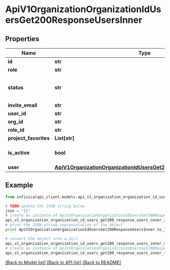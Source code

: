 # ApiV1OrganizationOrganizationIdUsersGet200ResponseUsersInner


## Properties
Name | Type | Description | Notes
------------ | ------------- | ------------- | -------------
**id** | **str** |  | 
**role** | **str** |  | 
**status** | **str** |  | [optional] [default to 'invited']
**invite_email** | **str** |  | [optional] 
**user_id** | **str** |  | [optional] 
**org_id** | **str** |  | 
**role_id** | **str** |  | [optional] 
**project_favorites** | **List[str]** |  | [optional] 
**is_active** | **bool** |  | [optional] [default to True]
**user** | [**ApiV1OrganizationOrganizationIdUsersGet200ResponseUsersInnerUser**](ApiV1OrganizationOrganizationIdUsersGet200ResponseUsersInnerUser.md) |  | 

## Example

```python
from infisicalapi_client.models.api_v1_organization_organization_id_users_get200_response_users_inner import ApiV1OrganizationOrganizationIdUsersGet200ResponseUsersInner

# TODO update the JSON string below
json = "{}"
# create an instance of ApiV1OrganizationOrganizationIdUsersGet200ResponseUsersInner from a JSON string
api_v1_organization_organization_id_users_get200_response_users_inner_instance = ApiV1OrganizationOrganizationIdUsersGet200ResponseUsersInner.from_json(json)
# print the JSON string representation of the object
print ApiV1OrganizationOrganizationIdUsersGet200ResponseUsersInner.to_json()

# convert the object into a dict
api_v1_organization_organization_id_users_get200_response_users_inner_dict = api_v1_organization_organization_id_users_get200_response_users_inner_instance.to_dict()
# create an instance of ApiV1OrganizationOrganizationIdUsersGet200ResponseUsersInner from a dict
api_v1_organization_organization_id_users_get200_response_users_inner_from_dict = ApiV1OrganizationOrganizationIdUsersGet200ResponseUsersInner.from_dict(api_v1_organization_organization_id_users_get200_response_users_inner_dict)
```
[[Back to Model list]](../README.md#documentation-for-models) [[Back to API list]](../README.md#documentation-for-api-endpoints) [[Back to README]](../README.md)


